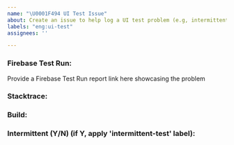 ```yaml
---
name: "\U0001F494 UI Test Issue"
about: Create an issue to help log a UI test problem (e.g, intermittent)
labels: "eng:ui-test"
assignees: ''

---
```


### Firebase Test Run:
Provide a Firebase Test Run report link here showcasing the problem
### Stacktrace:
### Build: 
### Intermittent (Y/N) (if Y, apply 'intermittent-test' label): 
